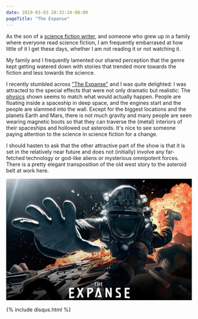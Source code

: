 ```yaml
---
date: 2019-03-03 20:32:24-08:00
pageTitle: "The Expanse"
---
```


As the son of a [science fiction writer](http://www.sf-encyclopedia.com/entry/gadallah_leslie),
and someone who grew up in a family where everyone read science 
fiction, I am frequently embarrased at how little of it I get 
these days, whether I am not reading it or not watching it.

My family and I frequently lamented our shared perception that the 
genre kept getting watered down with stories that trended more towards
the fiction and less towards the science.

I recently stumbled across ["The Expanse"](https://www.syfy.com/theexpanse)
and I was quite delighted: I was attracted to the special effects 
that were not only dramatic but realistic: The 
[physics](https://www.npr.org/sections/13.7/2016/03/10/469626620/the-expanse-best-science-fiction-show-in-a-decade) shown seems to match what would actually 
happen. People are floating inside a spaceship in deep space, and 
the engines start and the people are slammed into the wall. Except
for the biggest locations and the planets Earth and Mars, there is
not much gravity and many people are seen wearing magnetic boots 
so that they can traverse the (metal) interiors of their spaceships 
and hollowed out asteroids. It's nice to see someone paying attention
to the science in science fiction for a change.

I should hasten to ask that the other attractive part of the show
is that it is set in the relatively near future and does not
(initially) involve any far-fetched technology or god-like aliens or
mysterious omnipotent forces. There is a pretty elegant transposition
of the old west story to the asteroid belt at work here.

![Banner](/assets/img/ExpanseMain.jpg "The Expanse")

{% include disqus.html %}
